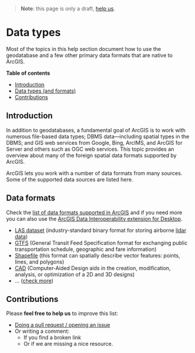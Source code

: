 > **Note**: this page is only a draft, [help us](#contributions).

# Data types
Most of the topics in this help section document how to use the geodatabase and a few other primary data formats that are native to ArcGIS.

<!-- START doctoc generated TOC please keep comment here to allow auto update -->
<!-- DON'T EDIT THIS SECTION, INSTEAD RE-RUN doctoc TO UPDATE -->
**Table of contents**

- [Introduction](#introduction)
- [Data types (and formats)](#data-types-and-formats)
- [Contributions](#contributions)

<!-- END doctoc generated TOC please keep comment here to allow auto update -->

## Introduction
In addition to geodatabases, a fundamental goal of ArcGIS is to work with numerous file-based data types; DBMS data—including spatial types in the DBMS; and GIS web services from Google, Bing, ArcIMS, and ArcGIS for Server and others such as OGC web services. This topic provides an overview about many of the foreign spatial data formats supported by ArcGIS.

ArcGIS lets you work with a number of data formats from many sources. Some of the supported data sources are listed here.

## Data formats

Check the [list of data formats supported in ArcGIS](http://desktop.arcgis.com/en/arcmap/10.3/manage-data/datatypes/about-geographic-data-formats.htm#ESRI_SECTION1_4835793C55C0439593A46FD5BC9E64B9) and if you need more you can also use the [ArcGIS Data Interoperability extension for Desktop](http://desktop.arcgis.com/en/arcmap/10.3/manage-data/datatypes/about-geographic-data-formats.htm#ESRI_SECTION1_17EE0659B23345B9A655752949E49E3E).

* [LAS dataset](./las/README.md) (industry-standard binary format for storing airborne [lidar data](./las/lidar/README.md))
* [GTFS](./gtfs/README.md) (General Transit Feed Specification format for exchanging public transportation schedule, geographic and fare information)
* [Shapefile](./shapefile/README.md) (this format can spatially describe vector features: points, lines, and polygons)
* [CAD](./cad/README.md) (Computer-Aided Design aids in the creation, modification, analysis, or optimization of a 2D and 3D designs)
* ... ([check more](http://desktop.arcgis.com/en/arcmap/10.3/manage-data/datatypes/about-geographic-data-formats.htm))

## Contributions
Please **feel free to help us** to improve this list:

* [Doing a pull request / opening an issue](https://github.com/hhkaos/awesome-arcgis#contributions)
* Or writing a comment:
  * If you find a broken link
  * Or if we are missing a nice resource.
